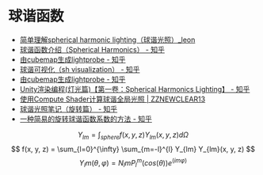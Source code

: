 # 球谐函数

- [简单理解spherical harmonic lighting（球谐光照）_leon](https://blog.csdn.net/leonwei/article/details/78269765)
- [球谐函数介绍（Spherical Harmonics） - 知乎](https://zhuanlan.zhihu.com/p/351289217)
- [由cubemap生成lightprobe - 知乎](https://zhuanlan.zhihu.com/p/471470300?)
- [球谐可视化（sh visualization） - 知乎](https://zhuanlan.zhihu.com/p/466774017)
- [由cubemap生成lightprobe - 知乎](https://zhuanlan.zhihu.com/p/471470300)
- [Unity渲染编程(灯光篇)【第一卷：Spherical Harmonics Lighting】 - 知乎](https://zhuanlan.zhihu.com/p/99316141)
- [使用Compute Shader计算球谐全局光照 | ZZNEWCLEAR13](https://zznewclear13.github.io/posts/calculate-spherical-harmonics-using-compute-shader/)
- [球谐光照笔记（旋转篇） - 知乎](https://zhuanlan.zhihu.com/p/140421707)
- [一种简易的旋转球谐函数系数的方法 - 知乎](https://zhuanlan.zhihu.com/p/51267461)

$$
Y_{lm} = \int_{sphere} f(x, y, z) Y_{lm}(x, y, z) d\Omega
$$
$$
f(x, y, z) = \sum_{l=0}^{\infty} \sum_{m=-l}^{l} Y_{lm} Y_{lm}(x, y, z)
$$
$$
Y_lm(θ, φ) = N_lm P_l^m(cos(θ)) e^(imφ)
$$